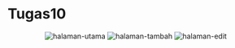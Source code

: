 # Tugas10

<p align="center">
  <img src="https://i.ibb.co/2Z8ChX3/Screen-Shot-2020-12-09-at-21-50-48.png" title="halaman-utama">
  <img src="https://i.ibb.co/5MLw9cV/Screen-Shot-2020-12-09-at-21-55-43.png" alt="halaman-tambah">
  <img src="https://i.ibb.co/NVb5Fyf/Screen-Shot-2020-12-09-at-21-55-55.png" alt="halaman-edit">
</p>

